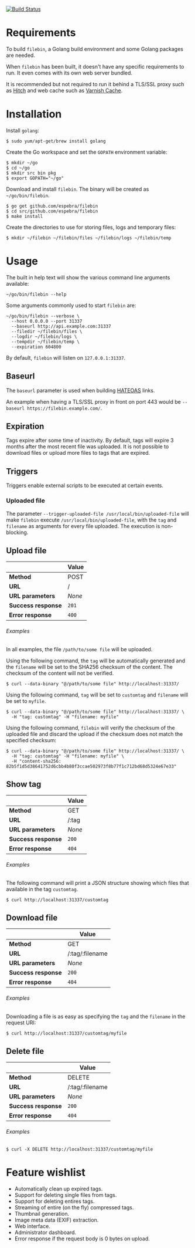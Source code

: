 [![Build Status](https://travis-ci.org/espebra/filebin.svg)](https://travis-ci.org/espebra/filebin)

# Requirements

To build ``filebin``, a Golang build environment and some Golang packages are needed.

When ``filebin`` has been built, it doesn't have any specific requirements to run. It even comes with its own web server bundled.

It is recommended but not required to run it behind a TLS/SSL proxy such as [Hitch](http://hitch-tls.org/) and web cache such as [Varnish Cache](https://www.varnish-cache.org/).

# Installation

Install ``golang``:

```
$ sudo yum/apt-get/brew install golang
```

Create the Go workspace and set the ``GOPATH`` environment variable:

```
$ mkdir ~/go
$ cd ~/go
$ mkdir src bin pkg
$ export GOPATH="~/go"
```

Download and install ``filebin``. The binary will be created as ``~/go/bin/filebin``.

```
$ go get github.com/espebra/filebin
$ cd src/github.com/espebra/filebin
$ make install
```

Create the directories to use for storing files, logs and temporary files:

```
$ mkdir ~/filebin ~/filebin/files ~/filebin/logs ~/filebin/temp
```

# Usage

The built in help text will show the various command line arguments available:

```
~/go/bin/filebin --help
```

Some arguments commonly used to start ``filebin`` are:

```
~/go/bin/filebin --verbose \
  --host 0.0.0.0 --port 31337
  --baseurl http://api.example.com:31337
  --filedir ~/filebin/files \
  --logdir ~/filebin/logs \
  --tempdir ~/filebin/temp \
  --expiration 604800
```

By default, ``filebin`` will listen on ``127.0.0.1:31337``.

## Baseurl

The ``baseurl`` parameter is used when building [HATEOAS](https://en.wikipedia.org/wiki/HATEOAS) links.

An example when having a TLS/SSL proxy in front on port 443 would be ``--baseurl https://filebin.example.com/``.

## Expiration

Tags expire after some time of inactivity. By default, tags will expire 3 months after the most recent file was uploaded. It is not possible to download files or upload more files to tags that are expired.

## Triggers

Triggers enable external scripts to be executed at certain events.

### Uploaded file

The parameter ``--trigger-uploaded-file /usr/local/bin/uploaded-file`` will make ``filebin`` execute ``/usr/local/bin/uploaded-file``, with the ``tag`` and ``filename`` as arguments for every file uploaded. The execution is non-blocking.

## Upload file

|			| Value			|
| --------------------- | ----------------------|
| **Method**		| POST			|
| **URL**		| /			|
| **URL parameters**	| *None*		|
| **Success response**	| ``201``		|
| **Error response**	| ``400``		|

###### Examples

In all examples, the file ``/path/to/some file`` will be uploaded.

Using the following command, the ``tag`` will be automatically generated and the ``filename`` will be set to the SHA256 checksum of the content. The checksum of the content will not be verified.

```
$ curl --data-binary "@/path/to/some file" http://localhost:31337/
```

Using the following command, ``tag`` will be set to ``customtag`` and ``filename`` will be set to ``myfile``.

```
$ curl --data-binary "@/path/to/some file" http://localhost:31337/ \
  -H "tag: customtag" -H "filename: myfile"
```

Using the following command, ``filebin`` will verify the checksum of the uploaded file and discard the upload if the checksum does not match the specified checksum:

```
$ curl --data-binary "@/path/to/some file" http://localhost:31337/ \
  -H "tag: customtag" -H "filename: myfile" \
  -H "content-sha256: 82b5f1d5d38641752d6cbb4b80f3ccae502973f8b77f1c712bd68d5324e67e33"
```

## Show tag

|			| Value			|
| --------------------- | ----------------------|
| **Method**		| GET			|
| **URL**		| /:tag			|
| **URL parameters**	| *None*		|
| **Success response**	| ``200``		|
| **Error response**	| ``404``		|

###### Examples

The following command will print a JSON structure showing which files that available in the tag ``customtag``.

```
$ curl http://localhost:31337/customtag
```

## Download file

|			| Value			|
| --------------------- | ----------------------|
| **Method**		| GET			|
| **URL**		| /:tag/:filename	|
| **URL parameters**	| *None*		|
| **Success response**	| ``200``		|
| **Error response**	| ``404``		|

###### Examples

Downloading a file is as easy as specifying the ``tag`` and the ``filename`` in the request URI:

```
$ curl http://localhost:31337/customtag/myfile
```

## Delete file

|			| Value			|
| --------------------- | ----------------------|
| **Method**		| DELETE		|
| **URL**		| /:tag/:filename	|
| **URL parameters**	| *None*		|
| **Success response**	| ``200``		|
| **Error response**	| ``404``		|

###### Examples

```
$ curl -X DELETE http://localhost:31337/customtag/myfile
```

# Feature wishlist

* Automatically clean up expired tags.
* Support for deleting single files from tags.
* Support for deleting entires tags.
* Streaming of entire (on the fly) compressed tags.
* Thumbnail generation.
* Image meta data (EXIF) extraction.
* Web interface.
* Administrator dashboard.
* Error response if the request body is 0 bytes on upload.
